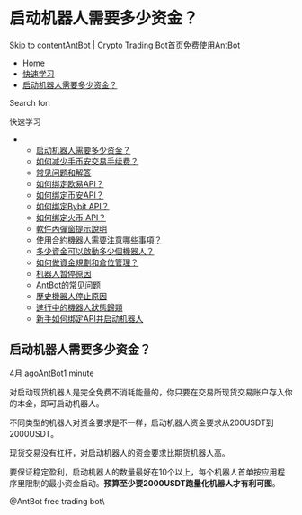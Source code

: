 # 启动机器人需要多少资金？

[Skip to content](https://www.antrade.io/guide/docs/cn/how-much-capital-do-i-need-to-start-a-bot/#content)[AntBot | Crypto Trading Bot](https://www.antrade.io/guide/docs/cn/)[首页](https://www.antrade.io/guide/docs/cn/)[免费使用AntBot](https://antrade.io/)

* [Home](https://www.antrade.io/guide/docs/cn)
* [快速学习](https://www.antrade.io/guide/docs/cn/cn-1dnmtb50vo4uf/)
* [启动机器人需要多少资金？](https://www.antrade.io/guide/docs/cn/how-much-capital-do-i-need-to-start-a-bot/)

Search for:

快速学习

*
  * [启动机器人需要多少资金？](https://www.antrade.io/guide/docs/cn/how-much-capital-do-i-need-to-start-a-bot/)
  * [如何减少手币安交易手续费？](https://www.antrade.io/guide/docs/cn/reducing-trading-fees/)
  * [常见问题和解答](https://www.antrade.io/guide/docs/cn/frequently-asked-questions/)
  * [如何绑定欧易API？](https://www.antrade.io/guide/docs/cn/binding\_okx/)
  * [如何绑定币安API？](https://www.antrade.io/guide/docs/cn/binding\_binance/)
  * [如何绑定Bybit API？](https://www.antrade.io/guide/docs/cn/binding\_bybit/)
  * [如何绑定火币 API？](https://www.antrade.io/guide/docs/cn/binding\_huobi/)
  * [軟件內彈窗提示說明](https://www.antrade.io/guide/docs/cn/cn-1dpdt50h9f5om/)
  * [使用合約機器人需要注意哪些事項？](https://www.antrade.io/guide/docs/cn/cn-1dodlqdr1oqlj/)
  * [多少資金可以啟動多少個機器人？](https://www.antrade.io/guide/docs/cn/cn-1dodllk5easg6/)
  * [如何做資金規劃和倉位管理？](https://www.antrade.io/guide/docs/cn/cn-1dodkr7b4qkps/)
  * [机器人暂停原因](https://www.antrade.io/guide/docs/cn/cn-paused/)
  * [AntBot的常见问题](https://www.antrade.io/guide/docs/cn/faq/)
  * [歷史機器人停止原因](https://www.antrade.io/guide/docs/cn/cn-1do8ag27eusj1/)
  * [進行中的機器人狀態歸類](https://www.antrade.io/guide/docs/cn/cn-1do89q0srd22l/)
  * [新手如何绑定API并启动机器人](https://www.antrade.io/guide/docs/cn/beginner-guides/)

## 启动机器人需要多少资金？

4月 ago[AntBot](https://www.antrade.io/guide/docs/cn/author/antbot/)1 minute

对启动现货机器人是完全免费不消耗能量的，你只要在交易所现货交易账户存入你的本金，即可启动机器人。

不同类型的机器人对资金要求是不一样，启动机器人资金要求从200USDT到2000USDT。

现货交易没有杠杆，对启动机器人的资金要求比期货机器人高。

要保证稳定盈利，启动机器人的数量最好在10个以上，每个机器人首单按应用程序里限制的最小资金启动。**预算至少要2000USDT跑量化机器人才有利可图**。

@AntBot free trading bot\
